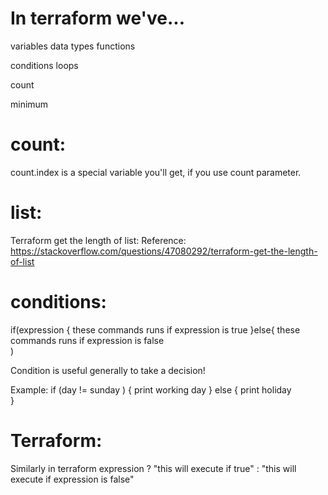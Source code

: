 # In terraform we've...

variables
data types
functions

conditions
loops

count

minimum 

# count:
count.index is a special variable you'll get, if you use count parameter.


# list:
Terraform get the length of list:
Reference: https://stackoverflow.com/questions/47080292/terraform-get-the-length-of-list


# conditions:
if(expression {
these commands runs if expression is true
}else{
these commands runs if expression is false    
) 

Condition is useful generally to take a decision!

Example:
if (day != sunday ) {
print working day
}
else {
print holiday    
}


# Terraform:
Similarly in terraform 
expression ? "this will execute if true" : "this will execute if expression is false"

